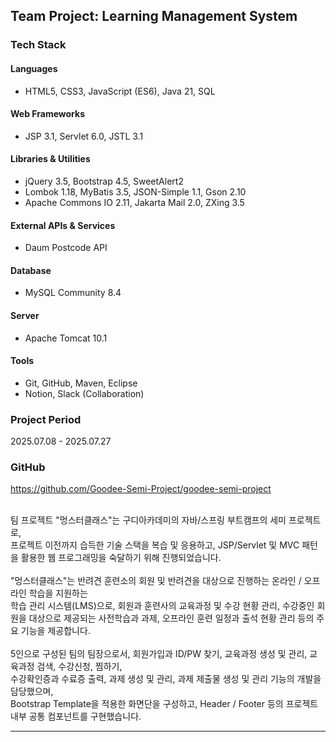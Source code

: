 ## Team Project: Learning Management System

### Tech Stack
#### Languages
- HTML5, CSS3, JavaScript (ES6), Java 21, SQL

#### Web Frameworks
- JSP 3.1, Servlet 6.0, JSTL 3.1

#### Libraries & Utilities
- jQuery 3.5, Bootstrap 4.5, SweetAlert2
- Lombok 1.18, MyBatis 3.5, JSON-Simple 1.1, Gson 2.10
- Apache Commons IO 2.11, Jakarta Mail 2.0, ZXing 3.5

#### External APIs & Services
- Daum Postcode API

#### Database
- MySQL Community 8.4

#### Server
- Apache Tomcat 10.1

#### Tools
- Git, GitHub, Maven, Eclipse
- Notion, Slack (Collaboration)

### Project Period
2025.07.08 - 2025.07.27

### GitHub
https://github.com/Goodee-Semi-Project/goodee-semi-project

<br>
팀 프로젝트 "멍스터클래스"는 구디아카데미의 자바/스프링 부트캠프의 세미 프로젝트로,<br>
프로젝트 이전까지 습득한 기술 스택을 복습 및 응용하고, JSP/Servlet 및 MVC 패턴을 활용한 웹 프로그래밍을 숙달하기 위해 진행되었습니다.<br>
<br>
"멍스터클래스"는 반려견 훈련소의 회원 및 반려견을 대상으로 진행하는 온라인 / 오프라인 학습을 지원하는 <br>
학습 관리 시스템(LMS)으로, 회원과 훈련사의 교육과정 및 수강 현황 관리, 수강중인 회원을 대상으로 제공되는 사전학습과 과제, 오프라인 훈련 일정과 출석 현황 관리 등의 주요 기능을 제공합니다.<br>
<br>
5인으로 구성된 팀의 팀장으로서, 회원가입과 ID/PW 찾기, 교육과정 생성 및 관리, 교육과정 검색, 수강신청, 찜하기,<br>
수강확인증과 수료증 출력, 과제 생성 및 관리, 과제 제출물 생성 및 관리 기능의 개발을 담당했으며,<br>
Bootstrap Template을 적용한 화면단을 구성하고, Header / Footer 등의 프로젝트 내부 공통 컴포넌트를 구현했습니다.
<hr>

